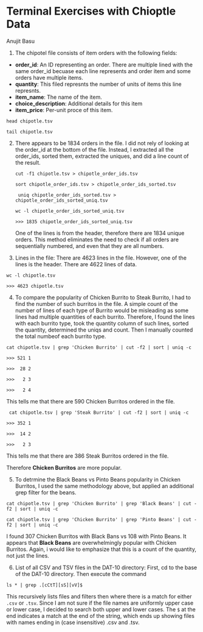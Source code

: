 # Terminal Exercises with Chioptle Data
Anujit Basu

1. The chipotel file consists of item orders with the following fields:
  * **order_id**: An ID representing an order. There are multiple lined with the same order_id becuase each line represents and order item and some orders have multiple items.
  * **quantity**: This filed represnts the number of units of items this line represnts.
  * **item_name**: The name of the item.
  * **choice_description**: Additional details for this item
  * **item_price**: Per-unit proce of this item.

  ```head chipotle.tsv```
  
  ```tail chipotle.tsv```
  
2. There appears to be 1834 orders in the file. I did not rely of looking at the order_id at the bottom of the file. Instead, I extracted all the order_ids, sorted them, extracted the uniques, and did a line count of the result.

    ```cut -f1 chipotle.tsv > chipotle_order_ids.tsv```
    
    ```sort chipotle_order_ids.tsv > chipotle_order_ids_sorted.tsv```
    
    ``` uniq chipotle_order_ids_sorted.tsv > chipotle_order_ids_sorted_uniq.tsv```
    
    ```wc -l chipotle_order_ids_sorted_uniq.tsv```
    
    ```>>> 1835 chipotle_order_ids_sorted_uniq.tsv```
    
    One of the lines is from the header, therefore there are 1834 unique orders. This method eliminates the need to check if all orders are sequentially numbered, and even that they are all numbers.

3. Lines in the file: There are 4623 lines in the file. However, one of the lines is the header. There are 4622 lines of data.

 ```wc -l chipotle.tsv```

 ```>>> 4623 chipotle.tsv```

4. To compare the popularity of Chicken Burrito to Steak Burrito, I had to find the number of such burritos in the file. A simple count of the number of lines of each type of Burrito would be misleading as some lines had multiple quantities of each burrito. Therefore, I found the lines with each burrito type, took the quantity column of such lines, sorted the quantity, determined the uniqs and count. Then I manually counted the total numbeof each burrito type.

 ```cat chipotle.tsv | grep 'Chicken Burrito' | cut -f2 | sort | uniq -c```
 
  ```>>> 521 1```
  
  ```>>>  28 2```
  
  ```>>>   2 3```
  
  ```>>>   2 4```

 This tells me that there are 590 Chicken Burritos ordered in the file.

 ``` cat chipotle.tsv | grep 'Steak Burrito' | cut -f2 | sort | uniq -c```
 
  ```>>> 352 1```
  
  ```>>>  14 2```
  
  ```>>>   2 3```

 This tells me that there are 386 Steak Burritos ordered in the file.

 Therefore **Chicken Burritos** are more popular.

5. To detrmine the Black Beans vs Pinto Beans popularity in Chicken Burritos, I used the same methodology above, but applied an additional grep filter for the beans.

 ```cat chipotle.tsv | grep 'Chicken Burrito' | grep 'Black Beans' | cut -f2 | sort | uniq -c```
 
 ```cat chipotle.tsv | grep 'Chicken Burrito' | grep 'Pinto Beans' | cut -f2 | sort | uniq -c```

 I found 307 Chicken Burritos with Black Bans vs 108 with Pinto Beans. It appears that **Black Beans** are overwhelmingly popular with Chicken Burritos. Again, i would like to emphasize that this is a count of the quantity, not just the lines.

6. List of all CSV and TSV files in the DAT-10 directory: First, cd to the base of the DAT-10 directory. Then execute the command

 ```ls * | grep .[cCtT][sS][vV]$```

This recursively lists files and filters then where there is a match for either ```.csv``` or ```.tsv```. Since I am not sure if the file names are uniformly upper case or lower case, I decided to search both upper and lower cases. The ```$``` at the end indicates a match at the end of the string, which ends up showing files with names ending in (case insensitive) .csv and .tsv. 

